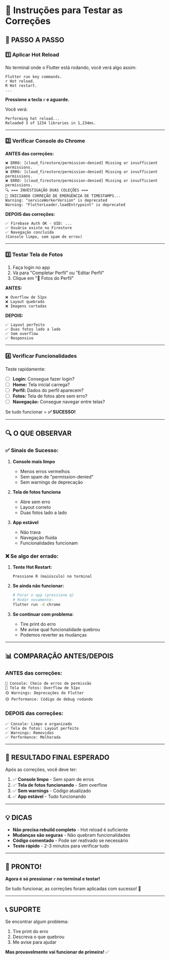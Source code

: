 # 🧪 Instruções para Testar as Correções

## 📍 PASSO A PASSO

### 1️⃣ Aplicar Hot Reload

No terminal onde o Flutter está rodando, você verá algo assim:
```
Flutter run key commands.
r Hot reload.
R Hot restart.
...
```

**Pressione a tecla `r` e aguarde.**

Você verá:
```
Performing hot reload...
Reloaded 3 of 1234 libraries in 1,234ms.
```

---

### 2️⃣ Verificar Console do Chrome

**ANTES das correções:**
```
❌ ERRO: [cloud_firestore/permission-denied] Missing or insufficient permissions.
❌ ERRO: [cloud_firestore/permission-denied] Missing or insufficient permissions.
❌ ERRO: [cloud_firestore/permission-denied] Missing or insufficient permissions.
🔍 === INVESTIGAÇÃO DUAS COLEÇÕES ===
🚀 INICIANDO CORREÇÃO DE EMERGÊNCIA DE TIMESTAMPS...
Warning: "serviceWorkerVersion" is deprecated
Warning: "FlutterLoader.loadEntrypoint" is deprecated
```

**DEPOIS das correções:**
```
✅ Firebase Auth OK - UID: ...
✅ Usuário existe no Firestore
✅ Navegação concluída
(Console limpo, sem spam de erros)
```

---

### 3️⃣ Testar Tela de Fotos

1. Faça login no app
2. Vá para "Completar Perfil" ou "Editar Perfil"
3. Clique em "📸 Fotos do Perfil"

**ANTES:**
```
❌ Overflow de 51px
❌ Layout quebrado
❌ Imagens cortadas
```

**DEPOIS:**
```
✅ Layout perfeito
✅ Duas fotos lado a lado
✅ Sem overflow
✅ Responsivo
```

---

### 4️⃣ Verificar Funcionalidades

Teste rapidamente:

- [ ] **Login:** Consegue fazer login?
- [ ] **Home:** Tela inicial carrega?
- [ ] **Perfil:** Dados do perfil aparecem?
- [ ] **Fotos:** Tela de fotos abre sem erro?
- [ ] **Navegação:** Consegue navegar entre telas?

Se tudo funcionar = **✅ SUCESSO!**

---

## 🔍 O QUE OBSERVAR

### ✅ Sinais de Sucesso:

1. **Console mais limpo**
   - Menos erros vermelhos
   - Sem spam de "permission-denied"
   - Sem warnings de deprecação

2. **Tela de fotos funciona**
   - Abre sem erro
   - Layout correto
   - Duas fotos lado a lado

3. **App estável**
   - Não trava
   - Navegação fluida
   - Funcionalidades funcionam

### ❌ Se algo der errado:

1. **Tente Hot Restart:**
   ```
   Pressione R (maiúsculo) no terminal
   ```

2. **Se ainda não funcionar:**
   ```bash
   # Parar o app (pressione q)
   # Rodar novamente:
   flutter run -d chrome
   ```

3. **Se continuar com problema:**
   - Tire print do erro
   - Me avise qual funcionalidade quebrou
   - Podemos reverter as mudanças

---

## 📊 COMPARAÇÃO ANTES/DEPOIS

### ANTES das correções:
```
🔴 Console: Cheio de erros de permissão
🔴 Tela de fotos: Overflow de 51px
🟡 Warnings: Deprecações do Flutter
🟡 Performance: Código de debug rodando
```

### DEPOIS das correções:
```
✅ Console: Limpo e organizado
✅ Tela de fotos: Layout perfeito
✅ Warnings: Removidos
✅ Performance: Melhorada
```

---

## 🎯 RESULTADO FINAL ESPERADO

Após as correções, você deve ter:

1. ✅ **Console limpo** - Sem spam de erros
2. ✅ **Tela de fotos funcionando** - Sem overflow
3. ✅ **Sem warnings** - Código atualizado
4. ✅ **App estável** - Tudo funcionando

---

## 💡 DICAS

- **Não precisa rebuild completo** - Hot reload é suficiente
- **Mudanças são seguras** - Não quebram funcionalidades
- **Código comentado** - Pode ser reativado se necessário
- **Teste rápido** - 2-3 minutos para verificar tudo

---

## 🚀 PRONTO!

**Agora é só pressionar `r` no terminal e testar!**

Se tudo funcionar, as correções foram aplicadas com sucesso! 🎉

---

## 📞 SUPORTE

Se encontrar algum problema:
1. Tire print do erro
2. Descreva o que quebrou
3. Me avise para ajudar

**Mas provavelmente vai funcionar de primeira!** ✅
